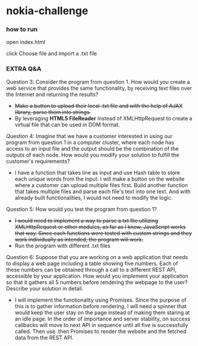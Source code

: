 # nokia-challenge

### how to run

open index.html

click Choose file and import a .txt file


### EXTRA Q&A

Question 3: Consider the program from question 1. How would you create a web service that provides the same functionality, by receiving text files over the
Internet and returning the results?

- ~~Make a button to upload their local .txt file and with the help of AJAX library, parse them into strings.~~
- By leveraging **HTML5 FileReader** instead of XMLHttpRequest to create a virtual file that can be used in DOM format.

Question 4: Imagine that we have a customer interested in using our program from question 1 in a computer cluster, where each node has access to an input
file and the output should be the combination of the outputs of each node. How would you modify your solution to fulfill the customer's
requirements?

- I have a function that takes line as input and use Hash table to store each unique words from the input. I will make a button on the website where a customer can upload multiple files first. Build another function that takes multiple files and parse each file's text into one text. And with already built functionalities, I would not need to modify the logic.


Question 5: How would you test the program from question 1?

- ~~I would need to implement a way to parse a txt file utilizing XMLHttpRequest or other modules, as far as I know, JavaScript works that way. Since each functions were tested with custom strings and they work individually as intended, the program will work.~~
- Run the program with different .txt files

Question 6: Suppose that you are working on a web application that needs to display a web page including a table showing five numbers. Each of these
numbers can be obtained through a call to a different REST API, accessible by your application. How would you implement your application so
that it gathers all 5 numbers before rendering the webpage to the user? Describe your solution in detail.

- I will implement the functionality using Promises. Since the purpose of this is to gather information before rendering, I will need a spinner that would keep the user stay on the page instead of making them staring at an idle page. In the order of importance and server stability, on success callbacks will move to next API in sequence until all five is successfully called. Then use .then Promises to render the website and the fetched data from the REST API.
